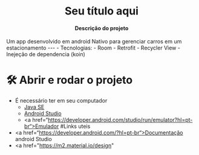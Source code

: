 <h1 align="center"> Seu título aqui </h1>
<h4 align="center"> Descrição do projeto </h4>
Um app desenvolvido em android Nativo para gerenciar carros em um estacionamento
---
- Tecnologias:
  - Room
  - Retrofit
  - Recycler View
  - Inejeção de dependencia (koin)    

# 🛠️ Abrir e rodar o projeto
  - É necessário ter em seu computador
     - <a href=“https://www.oracle.com/br/java/technologies/downloads/“>Java SE </a>
     - <a href=“https://developer.android.com/studio“>Android Studio</a>
     -  <a href=“https://developer.android.com/studio/run/emulator?hl=pt-br“>Emulador</a>
#Links uteis
  - <a href=“https://developer.android.com/?hl=pt-br“>Documentação android Studio</a>
  - <a href="https://m2.material.io/design"
